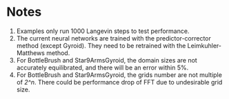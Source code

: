 # Notes 
1. Examples only run 1000 Langevin steps to test performance.
2. The current neural networks are trained with the predictor-corrector method (except Gyroid). They need to be retrained with the Leimkuhler-Matthews method.
3. For BottleBrush and Star9ArmsGyroid, the domain sizes are not accurately equilibrated, and there will be an error within 5%. 
4. For BottleBrush and Star9ArmsGyroid, the grids number are not multiple of *2^n*. There could be performance drop of FFT due to undesirable grid size.
